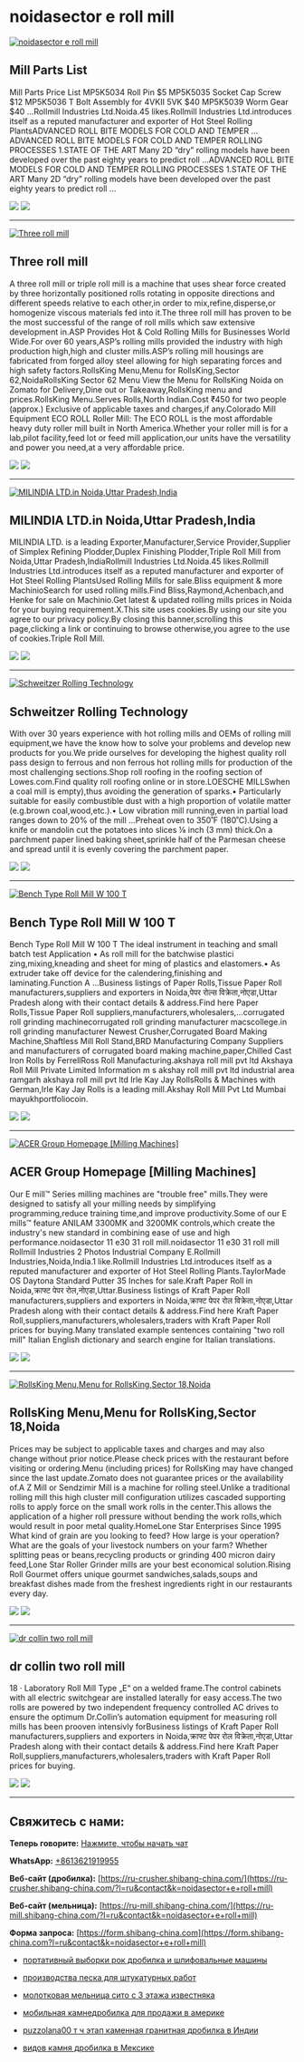 # noidasector e roll mill

<a href="https://swt.shibang-china.com/?l=ru&img&k=noidasector+e+roll+mill" target="_blank">![noidasector e roll mill](http://static.shibang-china.com/all-800x300/1191.jpg)</a>

## Mill Parts List
Mill Parts Price List MP5K5034 Roll Pin $5 MP5K5035 Socket Cap Screw $12 MP5K5036 T Bolt Assembly for 4VKII 5VK $40 MP5K5039 Worm Gear $40 …Rollmill Industries Ltd.Noida.45 likes.Rollmill Industries Ltd.introduces itself as a reputed manufacturer and exporter of Hot Steel Rolling PlantsADVANCED ROLL BITE MODELS FOR COLD AND TEMPER …ADVANCED ROLL BITE MODELS FOR COLD AND TEMPER ROLLING PROCESSES 1.STATE OF THE ART Many 2D “dry” rolling models have been developed over the past eighty years to predict roll …ADVANCED ROLL BITE MODELS FOR COLD AND TEMPER ROLLING PROCESSES 1.STATE OF THE ART Many 2D “dry” rolling models have been developed over the past eighty years to predict roll …


<a href="https://whatsapp.shibangsoft.com/WhatsApp.php" target="_blank" title="WhatsApp">![](http://static.shibang-china.com/icon/whatsapp.png)</a> <a href="https://swt.shibang-china.com/?l=ru&icon&k=noidasector+e+roll+mill" target="_blank">![](http://static.shibang-china.com/icon/chat-ru.png)</a>

---

<a href="https://swt.shibang-china.com/?l=ru&img&k=noidasector+e+roll+mill" target="_blank">![Three roll mill](http://static.shibang-china.com/all-800x300/815.jpg)</a>

## Three roll mill
A three roll mill or triple roll mill is a machine that uses shear force created by three horizontally positioned rolls rotating in opposite directions and different speeds relative to each other,in order to mix,refine,disperse,or homogenize viscous materials fed into it.The three roll mill has proven to be the most successful of the range of roll mills which saw extensive development in.ASP Provides Hot &amp; Cold Rolling Mills for Businesses World Wide.For over 60 years,ASP’s rolling mills provided the industry with high production high,high and cluster mills.ASP’s rolling mill housings are fabricated from forged alloy steel allowing for high separating forces and high safety factors.RollsKing Menu,Menu for RollsKing,Sector 62,NoidaRollsKing Sector 62 Menu View the Menu for RollsKing Noida on Zomato for Delivery,Dine out or Takeaway,RollsKing menu and prices.RollsKing Menu.Serves Rolls,North Indian.Cost ₹450 for two people (approx.) Exclusive of applicable taxes and charges,if any.Colorado Mill Equipment ECO ROLL Roller Mill: The ECO ROLL is the most affordable heavy duty roller mill built in North America.Whether your roller mill is for a lab,pilot facility,feed lot or feed mill application,our units have the versatility and power you need,at a very affordable price.


<a href="https://whatsapp.shibangsoft.com/WhatsApp.php" target="_blank" title="WhatsApp">![](http://static.shibang-china.com/icon/whatsapp.png)</a> <a href="https://swt.shibang-china.com/?l=ru&icon&k=noidasector+e+roll+mill" target="_blank">![](http://static.shibang-china.com/icon/chat-ru.png)</a>

---

<a href="https://swt.shibang-china.com/?l=ru&img&k=noidasector+e+roll+mill" target="_blank">![MILINDIA LTD.in Noida,Uttar Pradesh,India](http://static.shibang-china.com/all-800x300/153.jpg)</a>

## MILINDIA LTD.in Noida,Uttar Pradesh,India
MILINDIA LTD. is a leading Exporter,Manufacturer,Service Provider,Supplier of Simplex Refining Plodder,Duplex Finishing Plodder,Triple Roll Mill from Noida,Uttar Pradesh,IndiaRollmill Industries Ltd.Noida.45 likes.Rollmill Industries Ltd.introduces itself as a reputed manufacturer and exporter of Hot Steel Rolling PlantsUsed Rolling Mills for sale.Bliss equipment &amp; more MachinioSearch for used rolling mills.Find Bliss,Raymond,Achenbach,and Henke for sale on Machinio.Get latest &amp; updated rolling mills prices in Noida for your buying requirement.X.This site uses cookies.By using our site you agree to our privacy policy.By closing this banner,scrolling this page,clicking a link or continuing to browse otherwise,you agree to the use of cookies.Triple Roll Mill.


<a href="https://whatsapp.shibangsoft.com/WhatsApp.php" target="_blank" title="WhatsApp">![](http://static.shibang-china.com/icon/whatsapp.png)</a> <a href="https://swt.shibang-china.com/?l=ru&icon&k=noidasector+e+roll+mill" target="_blank">![](http://static.shibang-china.com/icon/chat-ru.png)</a>

---

<a href="https://swt.shibang-china.com/?l=ru&img&k=noidasector+e+roll+mill" target="_blank">![Schweitzer Rolling Technology](http://static.shibang-china.com/all-800x300/1364.jpg)</a>

## Schweitzer Rolling Technology
With over 30 years experience with hot rolling mills and OEMs of rolling mill equipment,we have the know how to solve your problems and develop new products for you.We pride ourselves for developing the highest quality roll pass design to ferrous and non ferrous hot rolling mills for production of the most challenging sections.Shop roll roofing in the roofing section of Lowes.com.Find quality roll roofing online or in store.LOESCHE MILLSwhen a coal mill is empty),thus avoiding the generation of sparks.• Particularly suitable for easily combustible dust with a high proportion of volatile matter (e.g.brown coal,wood,etc.).• Low vibration mill running,even in partial load ranges down to 20% of the mill …Preheat oven to 350˚F (180˚C).Using a knife or mandolin cut the potatoes into slices ⅛ inch (3 mm) thick.On a parchment paper lined baking sheet,sprinkle half of the Parmesan cheese and spread until it is evenly covering the parchment paper.


<a href="https://whatsapp.shibangsoft.com/WhatsApp.php" target="_blank" title="WhatsApp">![](http://static.shibang-china.com/icon/whatsapp.png)</a> <a href="https://swt.shibang-china.com/?l=ru&icon&k=noidasector+e+roll+mill" target="_blank">![](http://static.shibang-china.com/icon/chat-ru.png)</a>

---

<a href="https://swt.shibang-china.com/?l=ru&img&k=noidasector+e+roll+mill" target="_blank">![Bench Type Roll Mill W 100 T](http://static.shibang-china.com/all-800x300/1062.jpg)</a>

## Bench Type Roll Mill W 100 T
Bench Type Roll Mill W 100 T The ideal instrument in teaching and small batch test Application • As roll mill for the batchwise plastici zing,mixing,kneading and sheet for ming of plastics and elastomers.• As extruder take off device for the calendering,finishing and laminating.Function A …Business listings of Paper Rolls,Tissue Paper Roll manufacturers,suppliers and exporters in Noida,पेपर रोल्स विक्रेता,नोएडा,Uttar Pradesh along with their contact details &amp; address.Find here Paper Rolls,Tissue Paper Roll suppliers,manufacturers,wholesalers,…corrugated roll grinding machinecorrugated roll grinding manufacturer macscollege.in roll grinding manufacturer Newest Crusher,Corrugated Board Making Machine,Shaftless Mill Roll Stand,BRD Manufacturing Company Suppliers and manufacturers of corrugated board making machine,paper,Chilled Cast Iron Rolls by FerrellRoss Roll Manufacturing.akshaya roll mill pvt ltd Akshaya Roll Mill Private Limited Information m s akshay roll mill pvt ltd industrial area ramgarh akshaya roll mill pvt ltd Irle Kay Jay RollsRolls &amp; Machines with German,Irle Kay Jay Rolls is a leading mill.Akshay Roll Mill Pvt Ltd Mumbai mayukhportfoliocoin.


<a href="https://whatsapp.shibangsoft.com/WhatsApp.php" target="_blank" title="WhatsApp">![](http://static.shibang-china.com/icon/whatsapp.png)</a> <a href="https://swt.shibang-china.com/?l=ru&icon&k=noidasector+e+roll+mill" target="_blank">![](http://static.shibang-china.com/icon/chat-ru.png)</a>

---

<a href="https://swt.shibang-china.com/?l=ru&img&k=noidasector+e+roll+mill" target="_blank">![ACER Group Homepage [Milling Machines]](http://static.shibang-china.com/all-800x300/52.jpg)</a>

## ACER Group Homepage [Milling Machines]
Our E mill™ Series milling machines are &quot;trouble free&quot; mills.They were designed to satisfy all your milling needs by simplifying programming,reduce training time,and improve productivity.Some of our E mills™ feature ANILAM 3300MK and 3200MK controls,which create the industry's new standard in combining ease of use and high performance.noidasector 11 e30 31 roll mill.noidasector 11 e30 31 roll mill Rollmill Industries 2 Photos Industrial Company E.Rollmill Industries,Noida,India.1 like.Rollmill Industries Ltd.introduces itself as a reputed manufacturer and exporter of Hot Steel Rolling Plants.TaylorMade OS Daytona Standard Putter 35 Inches for sale.Kraft Paper Roll in Noida,क्राफ्ट पेपर रोल,नोएडा,Uttar.Business listings of Kraft Paper Roll manufacturers,suppliers and exporters in Noida,क्राफ्ट पेपर रोल विक्रेता,नोएडा,Uttar Pradesh along with their contact details &amp; address.Find here Kraft Paper Roll,suppliers,manufacturers,wholesalers,traders with Kraft Paper Roll prices for buying.Many translated example sentences containing &quot;two roll mill&quot; Italian English dictionary and search engine for Italian translations.


<a href="https://whatsapp.shibangsoft.com/WhatsApp.php" target="_blank" title="WhatsApp">![](http://static.shibang-china.com/icon/whatsapp.png)</a> <a href="https://swt.shibang-china.com/?l=ru&icon&k=noidasector+e+roll+mill" target="_blank">![](http://static.shibang-china.com/icon/chat-ru.png)</a>

---

<a href="https://swt.shibang-china.com/?l=ru&img&k=noidasector+e+roll+mill" target="_blank">![RollsKing Menu,Menu for RollsKing,Sector 18,Noida](http://static.shibang-china.com/all-800x300/1435.jpg)</a>

## RollsKing Menu,Menu for RollsKing,Sector 18,Noida
Prices may be subject to applicable taxes and charges and may also change without prior notice.Please check prices with the restaurant before visiting or ordering.Menu (including prices) for RollsKing may have changed since the last update.Zomato does not guarantee prices or the availability of.A Z Mill or Sendzimir Mill is a machine for rolling steel.Unlike a traditional rolling mill this high cluster mill configuration utilizes cascaded supporting rolls to apply force on the small work rolls in the center.This allows the application of a higher roll pressure without bending the work rolls,which would result in poor metal quality.HomeLone Star Enterprises Since 1995 What kind of grain are you looking to feed? How large is your operation? What are the goals of your livestock numbers on your farm? Whether splitting peas or beans,recycling products or grinding 400 micron dairy feed,Lone Star Roller Grinder mills are your best economical solution.Rising Roll Gourmet offers unique gourmet sandwiches,salads,soups and breakfast dishes made from the freshest ingredients right in our restaurants every day.


<a href="https://whatsapp.shibangsoft.com/WhatsApp.php" target="_blank" title="WhatsApp">![](http://static.shibang-china.com/icon/whatsapp.png)</a> <a href="https://swt.shibang-china.com/?l=ru&icon&k=noidasector+e+roll+mill" target="_blank">![](http://static.shibang-china.com/icon/chat-ru.png)</a>

---

<a href="https://swt.shibang-china.com/?l=ru&img&k=noidasector+e+roll+mill" target="_blank">![dr collin two roll mill](http://static.shibang-china.com/all-800x300/382.jpg)</a>

## dr collin two roll mill
18 &#183; Laboratory Roll Mill Type „E“ on a welded frame.The control cabinets with all electric switchgear are installed laterally for easy access.The two rolls are powered by two independent frequency controlled AC drives to ensure the optimum Dr.Collin’s automation equipment for measuring roll mills has been prooven intensivly forBusiness listings of Kraft Paper Roll manufacturers,suppliers and exporters in Noida,क्राफ्ट पेपर रोल विक्रेता,नोएडा,Uttar Pradesh along with their contact details &amp; address.Find here Kraft Paper Roll,suppliers,manufacturers,wholesalers,traders with Kraft Paper Roll prices for buying.

<a href="https://whatsapp.shibangsoft.com/WhatsApp.php" target="_blank" title="WhatsApp">![](http://static.shibang-china.com/icon/whatsapp.png)</a> <a href="https://swt.shibang-china.com/?l=ru&icon&k=noidasector+e+roll+mill" target="_blank">![](http://static.shibang-china.com/icon/chat-ru.png)</a>

---
## Свяжитесь с нами:

**Теперь говорите:** [Нажмите, чтобы начать чат](https://swt.shibang-china.com?l=ru&contact&k=noidasector+e+roll+mill)

**WhatsApp:**  [+8613621919955](https://whatsapp.shibangsoft.com/WhatsApp.php)

**Веб-сайт (дробилка):** [https://ru-crusher.shibang-china.com/](https://ru-crusher.shibang-china.com/?l=ru&contact&k=noidasector+e+roll+mill)

**Веб-сайт (мельница):** [https://ru-mill.shibang-china.com/](https://ru-mill.shibang-china.com/?l=ru&contact&k=noidasector+e+roll+mill)

**Форма запроса:** [https://form.shibang-china.com](https://form.shibang-china.com?l=ru&contact&k=noidasector+e+roll+mill)

* [портативный выборки рок дробилка и шлифовальные машины](../115/%D0%BF%D0%BE%D1%80%D1%82%D0%B0%D1%82%D0%B8%D0%B2%D0%BD%D1%8B%D0%B9%20%D0%B2%D1%8B%D0%B1%D0%BE%D1%80%D0%BA%D0%B8%20%D1%80%D0%BE%D0%BA%20%D0%B4%D1%80%D0%BE%D0%B1%D0%B8%D0%BB%D0%BA%D0%B0%20%D0%B8%20%D1%88%D0%BB%D0%B8%D1%84%D0%BE%D0%B2%D0%B0%D0%BB%D1%8C%D0%BD%D1%8B%D0%B5%20%D0%BC%D0%B0%D1%88%D0%B8%D0%BD%D1%8B.md)

* [производства песка для штукатурных работ](../106/%D0%BF%D1%80%D0%BE%D0%B8%D0%B7%D0%B2%D0%BE%D0%B4%D1%81%D1%82%D0%B2%D0%B0%20%D0%BF%D0%B5%D1%81%D0%BA%D0%B0%20%D0%B4%D0%BB%D1%8F%20%D1%88%D1%82%D1%83%D0%BA%D0%B0%D1%82%D1%83%D1%80%D0%BD%D1%8B%D1%85%20%D1%80%D0%B0%D0%B1%D0%BE%D1%82.md)

* [молотковая мельница сито с 3 этажа известняка](../114/%D0%BC%D0%BE%D0%BB%D0%BE%D1%82%D0%BA%D0%BE%D0%B2%D0%B0%D1%8F%20%D0%BC%D0%B5%D0%BB%D1%8C%D0%BD%D0%B8%D1%86%D0%B0%20%D1%81%D0%B8%D1%82%D0%BE%20%D1%81%203%20%D1%8D%D1%82%D0%B0%D0%B6%D0%B0%20%D0%B8%D0%B7%D0%B2%D0%B5%D1%81%D1%82%D0%BD%D1%8F%D0%BA%D0%B0.md)

* [мобильная камнедробилка для продажи в америке](../118/%D0%BC%D0%BE%D0%B1%D0%B8%D0%BB%D1%8C%D0%BD%D0%B0%D1%8F%20%D0%BA%D0%B0%D0%BC%D0%BD%D0%B5%D0%B4%D1%80%D0%BE%D0%B1%D0%B8%D0%BB%D0%BA%D0%B0%20%D0%B4%D0%BB%D1%8F%20%D0%BF%D1%80%D0%BE%D0%B4%D0%B0%D0%B6%D0%B8%20%D0%B2%20%D0%B0%D0%BC%D0%B5%D1%80%D0%B8%D0%BA%D0%B5.md)

* [puzzolana00 т  ч этап каменная гранитная дробилка в Индии](../117/puzzolana00%20%D1%82%20%20%D1%87%20%D1%8D%D1%82%D0%B0%D0%BF%20%D0%BA%D0%B0%D0%BC%D0%B5%D0%BD%D0%BD%D0%B0%D1%8F%20%D0%B3%D1%80%D0%B0%D0%BD%D0%B8%D1%82%D0%BD%D0%B0%D1%8F%20%D0%B4%D1%80%D0%BE%D0%B1%D0%B8%D0%BB%D0%BA%D0%B0%20%D0%B2%20%D0%98%D0%BD%D0%B4%D0%B8%D0%B8.md)

* [видов камня дробилка в Мексике](../113/%D0%B2%D0%B8%D0%B4%D0%BE%D0%B2%20%D0%BA%D0%B0%D0%BC%D0%BD%D1%8F%20%D0%B4%D1%80%D0%BE%D0%B1%D0%B8%D0%BB%D0%BA%D0%B0%20%D0%B2%20%D0%9C%D0%B5%D0%BA%D1%81%D0%B8%D0%BA%D0%B5.md)